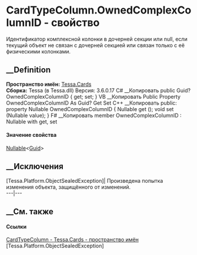 # CardTypeColumn.OwnedComplexColumnID - свойство
Идентификатор комплексной колонки в дочерней секции или null, если текущий
объект не связан с дочерней секцией или связан только с её физическими
колонками.
## __Definition
 **Пространство имён:** [Tessa.Cards](N_Tessa_Cards.htm)  
 **Сборка:** Tessa (в Tessa.dll) Версия: 3.6.0.17
C# __Копировать
     public Guid? OwnedComplexColumnID { get; set; }
VB __Копировать
     Public Property OwnedComplexColumnID As Guid?
    	Get
    	Set
C++ __Копировать
     public:
    property Nullable<Guid> OwnedComplexColumnID {
    	Nullable<Guid> get ();
    	void set (Nullable<Guid> value);
    }
F# __Копировать
     member OwnedComplexColumnID : Nullable<Guid> with get, set
#### Значение свойства
[Nullable](https://learn.microsoft.com/dotnet/api/system.nullable-1)<[Guid](https://learn.microsoft.com/dotnet/api/system.guid)>
##  __Исключения
[Tessa.Platform.ObjectSealedException]| Произведена попытка изменения объекта,
защищённого от изменений.  
---|---  
##  __См. также
#### Ссылки
[CardTypeColumn - ](T_Tessa_Cards_CardTypeColumn.htm)
[Tessa.Cards - пространство имён](N_Tessa_Cards.htm)
[Tessa.Platform.ObjectSealedException]
